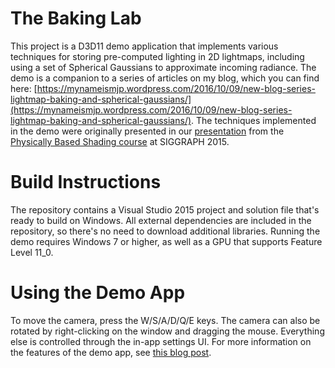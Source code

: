 # The Baking Lab

This project is a D3D11 demo application that implements various techniques for storing pre-computed lighting in 2D lightmaps, including using a set of Spherical Gaussians to approximate incoming radiance. The demo is a companion to a series of articles on my blog, which you can find here: [https://mynameismjp.wordpress.com/2016/10/09/new-blog-series-lightmap-baking-and-spherical-gaussians/](https://mynameismjp.wordpress.com/2016/10/09/new-blog-series-lightmap-baking-and-spherical-gaussians/). The techniques implemented in the demo were originally presented in our [presentation](http://blog.selfshadow.com/publications/s2015-shading-course/rad/s2015_pbs_rad_slides.pptx) from the [Physically Based Shading course](http://blog.selfshadow.com/publications/s2015-shading-course/) at SIGGRAPH 2015.

# Build Instructions

The repository contains a Visual Studio 2015 project and solution file that's ready to build on Windows. All external dependencies are included in the repository, so there's no need to download additional libraries. Running the demo requires Windows 7 or higher, as well as a GPU that supports Feature Level 11_0.

# Using the Demo App

To move the camera, press the W/S/A/D/Q/E keys. The camera can also be rotated by right-clicking on the window and dragging the mouse. Everything else is controlled through the in-app settings UI. For more information on the features of the demo app, see [this blog post](https://mynameismjp.wordpress.com/2016/10/09/sg-series-part-6-step-into-the-baking-lab/).